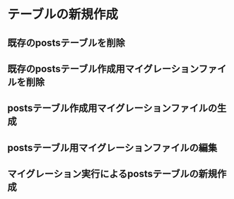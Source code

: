 # テーブルの新規作成

## 既存のpostsテーブルを削除

## 既存のpostsテーブル作成用マイグレーションファイルを削除

## postsテーブル作成用マイグレーションファイルの生成

## postsテーブル用マイグレーションファイルの編集

## マイグレーション実行によるpostsテーブルの新規作成